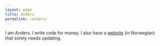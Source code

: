 ```yaml
---
layout: page
title: Anders
permalink: /anders/
---
```


I am Anders. I write code for money. I also have a [website](https://andersblehr.co) (in Norwegian) that sorely needs updating.